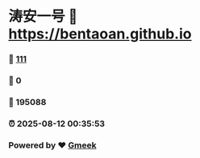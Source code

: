 # 涛安一号 :link: https://bentaoan.github.io 
### :page_facing_up: [111](https://bentaoan.github.io/tag.html) 
### :speech_balloon: 0 
### :hibiscus: 195088 
### :alarm_clock: 2025-08-12 00:35:53 
### Powered by :heart: [Gmeek](https://github.com/Meekdai/Gmeek)
